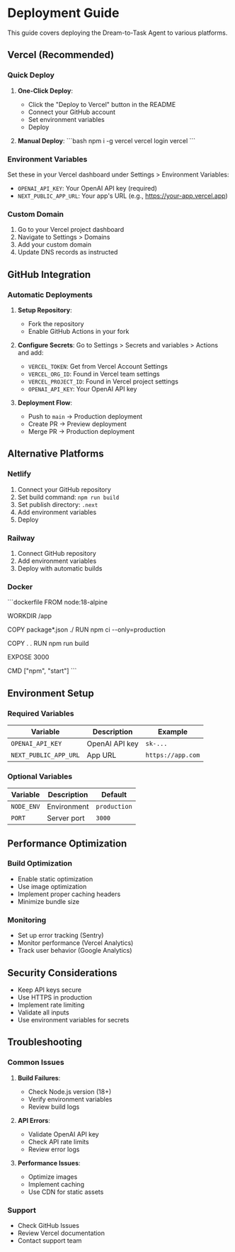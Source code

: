 # Deployment Guide

This guide covers deploying the Dream-to-Task Agent to various platforms.

## Vercel (Recommended)

### Quick Deploy

1. **One-Click Deploy**:
   - Click the "Deploy to Vercel" button in the README
   - Connect your GitHub account
   - Set environment variables
   - Deploy

2. **Manual Deploy**:
   \`\`\`bash
   npm i -g vercel
   vercel login
   vercel
   \`\`\`

### Environment Variables

Set these in your Vercel dashboard under Settings > Environment Variables:

- `OPENAI_API_KEY`: Your OpenAI API key (required)
- `NEXT_PUBLIC_APP_URL`: Your app's URL (e.g., https://your-app.vercel.app)

### Custom Domain

1. Go to your Vercel project dashboard
2. Navigate to Settings > Domains
3. Add your custom domain
4. Update DNS records as instructed

## GitHub Integration

### Automatic Deployments

1. **Setup Repository**:
   - Fork the repository
   - Enable GitHub Actions in your fork

2. **Configure Secrets**:
   Go to Settings > Secrets and variables > Actions and add:
   - `VERCEL_TOKEN`: Get from Vercel Account Settings
   - `VERCEL_ORG_ID`: Found in Vercel team settings
   - `VERCEL_PROJECT_ID`: Found in Vercel project settings
   - `OPENAI_API_KEY`: Your OpenAI API key

3. **Deployment Flow**:
   - Push to `main` → Production deployment
   - Create PR → Preview deployment
   - Merge PR → Production deployment

## Alternative Platforms

### Netlify

1. Connect your GitHub repository
2. Set build command: `npm run build`
3. Set publish directory: `.next`
4. Add environment variables
5. Deploy

### Railway

1. Connect GitHub repository
2. Add environment variables
3. Deploy with automatic builds

### Docker

\`\`\`dockerfile
FROM node:18-alpine

WORKDIR /app

COPY package*.json ./
RUN npm ci --only=production

COPY . .
RUN npm run build

EXPOSE 3000

CMD ["npm", "start"]
\`\`\`

## Environment Setup

### Required Variables

| Variable | Description | Example |
|----------|-------------|---------|
| `OPENAI_API_KEY` | OpenAI API key | `sk-...` |
| `NEXT_PUBLIC_APP_URL` | App URL | `https://app.com` |

### Optional Variables

| Variable | Description | Default |
|----------|-------------|---------|
| `NODE_ENV` | Environment | `production` |
| `PORT` | Server port | `3000` |

## Performance Optimization

### Build Optimization

- Enable static optimization
- Use image optimization
- Implement proper caching headers
- Minimize bundle size

### Monitoring

- Set up error tracking (Sentry)
- Monitor performance (Vercel Analytics)
- Track user behavior (Google Analytics)

## Security Considerations

- Keep API keys secure
- Use HTTPS in production
- Implement rate limiting
- Validate all inputs
- Use environment variables for secrets

## Troubleshooting

### Common Issues

1. **Build Failures**:
   - Check Node.js version (18+)
   - Verify environment variables
   - Review build logs

2. **API Errors**:
   - Validate OpenAI API key
   - Check API rate limits
   - Review error logs

3. **Performance Issues**:
   - Optimize images
   - Implement caching
   - Use CDN for static assets

### Support

- Check GitHub Issues
- Review Vercel documentation
- Contact support team
